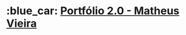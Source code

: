 <h1>:blue_car: <a href="https://portfolio2-0-lime.vercel.app/">Portfólio 2.0 - Matheus Vieira</a></h1>
